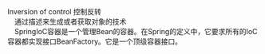 Inversion of control 控制反转  
&emsp;通过描述来生成或者获取对象的技术  
&emsp;SpringIoC容器是一个管理Bean的容器。在Spring的定义中，它要求所有的IoC容器都实现接口BeanFactory。它是一个顶级容器接口。 

